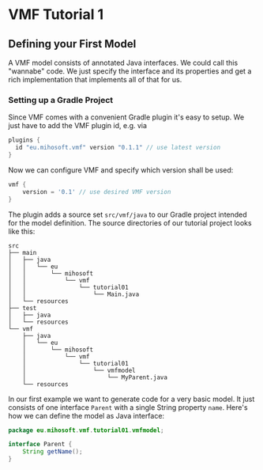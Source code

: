 # VMF Tutorial 1

## Defining your First Model

A VMF model consists of annotated Java interfaces. We could call this "wannabe" code. We just specify the interface and its properties and get a rich implementation that implements all of that for us.

### Setting up a Gradle Project

Since VMF comes with a convenient Gradle plugin it's easy to setup. We just have to add the VMF plugin id, e.g. via

```gradle
plugins {
  id "eu.mihosoft.vmf" version "0.1.1" // use latest version
}
```
Now we can configure VMF and specify which version shall be used:

```gradle
vmf {
    version = '0.1' // use desired VMF version
}
```

The plugin adds a source set `src/vmf/java` to our Gradle project intended for the model definition. The source directories of our tutorial project looks like this:

```
src
├── main
│   ├── java
│   │   └── eu
│   │       └── mihosoft
│   │           └── vmf
│   │               └── tutorial01
│   │                   └── Main.java
│   └── resources
├── test
│   ├── java
│   └── resources
└── vmf
    ├── java
    │   └── eu
    │       └── mihosoft
    │           └── vmf
    │               └── tutorial01
    │                   └── vmfmodel
    │                       └── MyParent.java
    └── resources
```


In our first example we want to generate code for a very basic model. It just consists of one interface `Parent` with a single String property `name`. Here's how we can define the model as Java interface:

```java
package eu.mihosoft.vmf.tutorial01.vmfmodel;

interface Parent {
    String getName();
}
```

